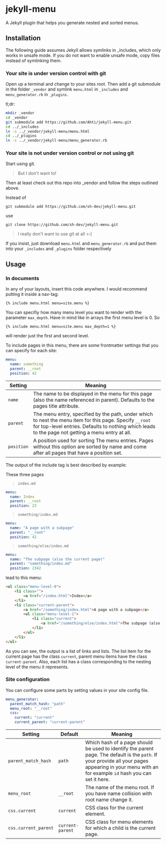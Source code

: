 jekyll-menu
===========

A Jekyll plugin that helps you generate nested and sorted menus.


## Installation

The following guide assumes Jekyll allows symlinks in _includes, which only works in unsafe mode. If you do not want to enable unsafe mode, copy files instead of symlinking them.

### Your site is under version control with git

Open up a terminal and change to your sites root.
Then add a git submodule in the folder `_vendor` and symlink `menu.html` in `_includes` and `menu_generator.rb` in `_plugins`.

tl;dr:

```bash
mkdir _vendor
cd _vendor
git submodule add https://github.com/Ahti/jekyll-menu.git
cd ../_includes
ln -s ../_vendor/jekyll-menu/menu.html
cd ../_plugins
ln -s ../_vendor/jekyll-menu/menu_generator.rb
```

### Your site is not under version control or not using git

Start using git.

> But I don't want to!

Then at least check out this repo into _vendor and follow the steps outlined above.

Instead of

    git submodule add https://github.com/sh-dev/jekyll-menu.git

use

    git clone https://github.com/sh-dev/jekyll-menu.git

> I really don't want to use git at all >:(

If you insist, just download `menu.html` and `menu_generator.rb` and put them into your `_includes` and `_plugins` folder respectively

## Usage

### In documents 

In any of your layouts, insert this code anywhere. I would recommend putting it inside a nav-tag:

    {% include menu.html menu=site.menu %}

You can specifiy how many menu level you want to render with the parameter `max_depth`.
Have in mind like in arrays the first menu level is 0. So

    {% include menu.html menu=site.menu max_depth=1 %}

will render just the first and second level.

To include pages in this menu, there are some frontmatter settings that you can specify for each site:

```yaml
menu:
  name: something
  parent: __root
  position: 42
```

Setting    | Meaning
-----------|--------
`name`     | The name to be displayed in the menu for this page (also the name referenced in parent). Defaults to the pages title attribute.
`parent`   | The menu entry, specified by the path, under which to nest the menu item for this page. Specify `__root` for top-level entries. Defaults to nothing which leads to the page not getting a menu entry at all.
`position` | A position used for sorting The menu entries. Pages without this option are sorted by name and come after all pages that have a position set.

The output of the include tag is best described by example:

These three pages

> `index.md`

```yaml
menu:
  name: Index
  parent: __root
  position: 23
```

> `something/index.md`

```yaml
menu:
  name: "A page with a subpage"
  parent: "__root"
  position: 42
```

> `something/else/index.md`

```yaml
menu:
  name: "The subpage (also the current page)"
  parent: "something/index.md"
  position: 2342
```

lead to this menu:

```html
<ul class="menu-level-0">
    <li class="">
        <a href="/index.html">Index</a>
    </li>
    <li class="current-parent">
        <a href="/something/index.html">A page with a subpage</a>
        <ul class="menu-level-1">
            <li class="current">
                <a href="/something/else/index.html">The subpage (also the current page)</a>
            </li>
        </ul>
    </li>
</ul>
```

As you can see, the output is a list of links and lists. The list item for the current page has the class `current`, parent menu items have the class `current-parent`. Also, each list has a class corresponding to the nesting level of the menu it represents.

### Site configuration

You can configure some parts by setting values in your site config file.

```yaml
menu_generator:
  parent_match_hash: "path"
  menu_root: "__root"
  css:
    current: "current"
    current_parent: "current-parent"

```

Setting    |  Default |  Meaning
-----------|----------|-----------
`parent_match_hash`  |  `path` | Which hash of a page should be used to identify the parent page. The default is the `path`. If your provide all your pages appearing in your menu with an for example `id` hash you can set it here.
`menu_root` |  `__root`  | The name of the menu root. If you have name collision with root name change it.
`css.current` | `current` |  CSS class for the current element.
`css.current_parent` | `current-parent` |  CSS class for menu elements for which a child is the current page.

